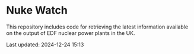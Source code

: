 # Nuke Watch

This repository includes code for retrieving the latest information available on the output of EDF nuclear power plants in the UK.

Last updated: 2024-12-24 15:13